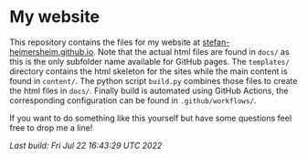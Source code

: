 # My website
This repository contains the files for my website at [stefan-heimersheim.github.io](https://stefan-heimersheim.github.io/index.html).
Note that the actual html files are found in `docs/` as this is the only subfolder name available for GitHub pages.
The `templates/` directory contains the html skeleton for the sites while the main content is found in `content/`.
The python script `build.py` combines those files to create the html files in `docs/`.
Finally build is automated using GitHub Actions, the corresponding configuration can be found in `.github/workflows/`.

If you want to do something like this yourself but have some questions feel free to drop me a line!

_Last build: Fri Jul 22 16:43:29 UTC 2022_
